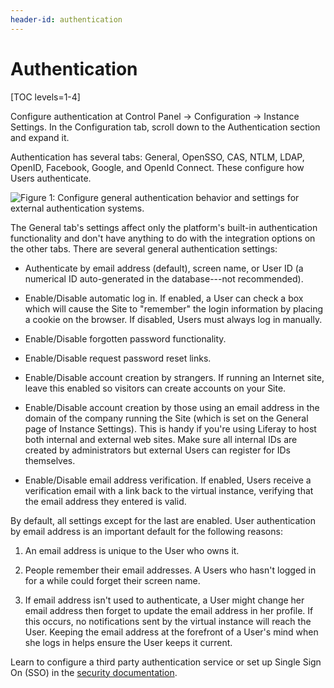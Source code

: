 ```yaml
---
header-id: authentication
---
```


# Authentication

[TOC levels=1-4]

Configure authentication at Control Panel &rarr; Configuration &rarr; Instance
Settings. In the Configuration tab, scroll down to the Authentication section
and expand it.

Authentication has several tabs: General, OpenSSO, CAS, NTLM, LDAP, OpenID,
Facebook, Google, and OpenId Connect. These configure how Users authenticate.

![Figure 1: Configure general authentication behavior and settings for external authentication systems.](../../../images/instance-settings-auth.png)

The General tab's settings affect only the platform's built-in authentication
functionality and don't have anything to do with the integration options on the
other tabs. There are several general authentication settings:

-   Authenticate by email address (default), screen name, or User ID (a
    numerical ID auto-generated in the database---not recommended).

-   Enable/Disable automatic log in. If enabled, a User can check
    a box which will cause the Site to "remember" the login information by
    placing a cookie on the browser. If disabled, Users must always log in
    manually.

-   Enable/Disable forgotten password functionality.

-   Enable/Disable request password reset links.

-   Enable/Disable account creation by strangers. If running an Internet
    site, leave this enabled so visitors can create accounts on your Site.

-   Enable/Disable account creation by those using an email address in the
    domain of the company running the Site (which is set on the General page of
    Instance Settings). This is handy if you're using Liferay to host both
    internal and external web sites. Make sure all internal IDs are created by
    administrators but external Users can register for IDs themselves.

-   Enable/Disable email address verification. If enabled,
    Users receive a verification email with a link back to the virtual instance,
    verifying that the email address they entered is valid.

By default, all settings except for the last are enabled. User authentication by
email address is an important default for the following reasons:

1.  An email address is unique to the User who owns it.

2.  People remember their email addresses. A Users who hasn't logged in for a
    while could forget their screen name.

3.  If email address isn't used to authenticate, a User might change her email
    address then forget to update the email address in her profile. If this
    occurs, no notifications sent by the virtual instance will reach the User.
    Keeping the email address at the forefront of a User's mind when she logs in
    helps ensure the User keeps it current. 

Learn to configure a third party authentication service or set up Single Sign On
(SSO) in the
[security documentation](/docs/7-1/deploy/-/knowledge_base/d/securing-product).
